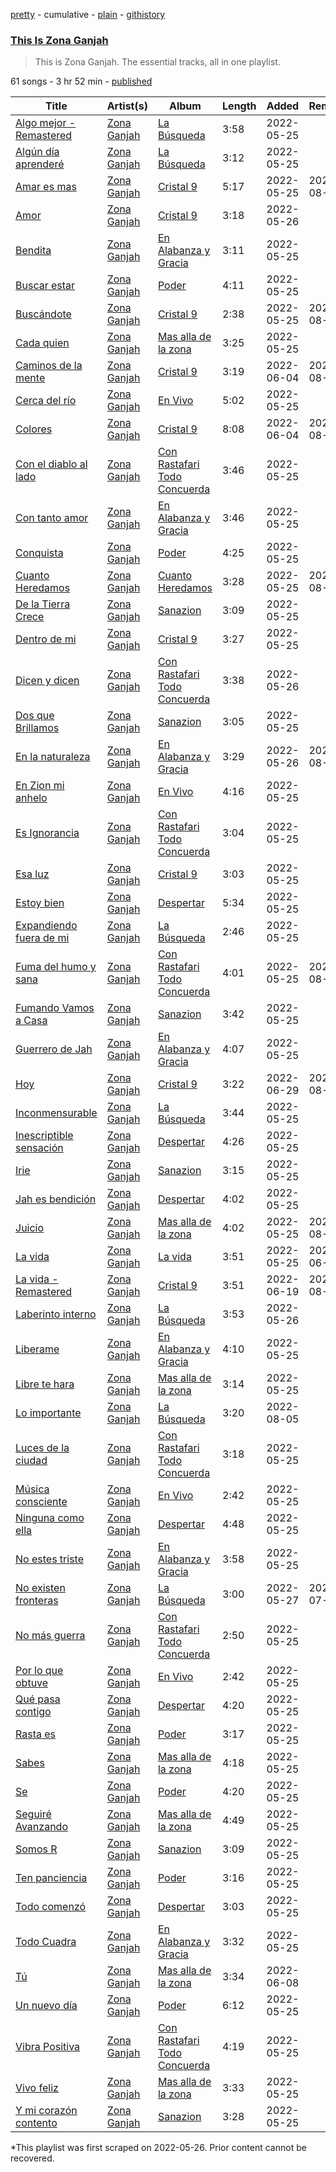 [pretty](/playlists/pretty/37i9dQZF1DZ06evO24f0z5.md) - cumulative - [plain](/playlists/plain/37i9dQZF1DZ06evO24f0z5) - [githistory](https://github.githistory.xyz/mackorone/spotify-playlist-archive/blob/main/playlists/plain/37i9dQZF1DZ06evO24f0z5)

### [This Is Zona Ganjah](https://open.spotify.com/playlist/37i9dQZF1DZ06evO24f0z5)

> This is Zona Ganjah\. The essential tracks, all in one playlist.

61 songs - 3 hr 52 min - [published](https://open.spotify.com/playlist/6LOCledbXe3ahQT3AL4ftS)

| Title | Artist(s) | Album | Length | Added | Removed |
|---|---|---|---|---|---|
| [Algo mejor \- Remastered](https://open.spotify.com/track/0iITTpeIsR2NQIv1QiIkKx) | [Zona Ganjah](https://open.spotify.com/artist/3yyWIPmsesks6c7uMnvNn2) | [La Búsqueda](https://open.spotify.com/album/3jVxkfB39y5PEC7yiPCYWJ) | 3:58 | 2022-05-25 |  |
| [Algún día aprenderé](https://open.spotify.com/track/7ot3bEbYib3xXoMsycC2bU) | [Zona Ganjah](https://open.spotify.com/artist/3yyWIPmsesks6c7uMnvNn2) | [La Búsqueda](https://open.spotify.com/album/3jVxkfB39y5PEC7yiPCYWJ) | 3:12 | 2022-05-25 |  |
| [Amar es mas](https://open.spotify.com/track/2cQ08rh5IycjZ7XDcNizls) | [Zona Ganjah](https://open.spotify.com/artist/3yyWIPmsesks6c7uMnvNn2) | [Cristal 9](https://open.spotify.com/album/5QWvvygpPGzkw0wS8qVi2t) | 5:17 | 2022-05-25 | 2022-08-23 |
| [Amor](https://open.spotify.com/track/5wleH1Q7TtVP81uDoCztKd) | [Zona Ganjah](https://open.spotify.com/artist/3yyWIPmsesks6c7uMnvNn2) | [Cristal 9](https://open.spotify.com/album/5QWvvygpPGzkw0wS8qVi2t) | 3:18 | 2022-05-26 |  |
| [Bendita](https://open.spotify.com/track/6KEplTCsOOfPbnGMR6DyB6) | [Zona Ganjah](https://open.spotify.com/artist/3yyWIPmsesks6c7uMnvNn2) | [En Alabanza y Gracia](https://open.spotify.com/album/05YahOU9uFFs6bOgGZ04jI) | 3:11 | 2022-05-25 |  |
| [Buscar estar](https://open.spotify.com/track/2SbiOwjYdEwPDvGdI9glxW) | [Zona Ganjah](https://open.spotify.com/artist/3yyWIPmsesks6c7uMnvNn2) | [Poder](https://open.spotify.com/album/5JwIXJe8JRlVsufRiYi4aG) | 4:11 | 2022-05-25 |  |
| [Buscándote](https://open.spotify.com/track/0MZ8BVLMsfmzN5UUmqvtqX) | [Zona Ganjah](https://open.spotify.com/artist/3yyWIPmsesks6c7uMnvNn2) | [Cristal 9](https://open.spotify.com/album/5QWvvygpPGzkw0wS8qVi2t) | 2:38 | 2022-05-25 | 2022-08-26 |
| [Cada quien](https://open.spotify.com/track/7rD8eGGIOy2G5yxWlmiQH3) | [Zona Ganjah](https://open.spotify.com/artist/3yyWIPmsesks6c7uMnvNn2) | [Mas alla de la zona](https://open.spotify.com/album/4ZPM1p5tu95uWijgWycIpB) | 3:25 | 2022-05-25 |  |
| [Caminos de la mente](https://open.spotify.com/track/3DCHL7XQLzhlygfCZ4NtUt) | [Zona Ganjah](https://open.spotify.com/artist/3yyWIPmsesks6c7uMnvNn2) | [Cristal 9](https://open.spotify.com/album/5QWvvygpPGzkw0wS8qVi2t) | 3:19 | 2022-06-04 | 2022-08-13 |
| [Cerca del río](https://open.spotify.com/track/5mzjAGV0xeLAQj6fFQUrVO) | [Zona Ganjah](https://open.spotify.com/artist/3yyWIPmsesks6c7uMnvNn2) | [En Vivo](https://open.spotify.com/album/6zkr5NOO12d8ncJreiviA6) | 5:02 | 2022-05-25 |  |
| [Colores](https://open.spotify.com/track/4pciFlNvRhxBMYGCgYRZeT) | [Zona Ganjah](https://open.spotify.com/artist/3yyWIPmsesks6c7uMnvNn2) | [Cristal 9](https://open.spotify.com/album/5QWvvygpPGzkw0wS8qVi2t) | 8:08 | 2022-06-04 | 2022-08-23 |
| [Con el diablo al lado](https://open.spotify.com/track/6ISRzeO8GUnds3fdZuiPUj) | [Zona Ganjah](https://open.spotify.com/artist/3yyWIPmsesks6c7uMnvNn2) | [Con Rastafari Todo Concuerda](https://open.spotify.com/album/6cdQ6F0AWi4lrolEwbCDYN) | 3:46 | 2022-05-25 |  |
| [Con tanto amor](https://open.spotify.com/track/3rFpPKZktSd0uvOdzEXyLv) | [Zona Ganjah](https://open.spotify.com/artist/3yyWIPmsesks6c7uMnvNn2) | [En Alabanza y Gracia](https://open.spotify.com/album/05YahOU9uFFs6bOgGZ04jI) | 3:46 | 2022-05-25 |  |
| [Conquista](https://open.spotify.com/track/17sW761x3jqh4xrgGzVGbt) | [Zona Ganjah](https://open.spotify.com/artist/3yyWIPmsesks6c7uMnvNn2) | [Poder](https://open.spotify.com/album/5JwIXJe8JRlVsufRiYi4aG) | 4:25 | 2022-05-25 |  |
| [Cuanto Heredamos](https://open.spotify.com/track/4K4KM1DRrEY3GkOMMXjzbp) | [Zona Ganjah](https://open.spotify.com/artist/3yyWIPmsesks6c7uMnvNn2) | [Cuanto Heredamos](https://open.spotify.com/album/0vyJAPxf1s9TphV9Fng2nL) | 3:28 | 2022-05-25 | 2022-08-26 |
| [De la Tierra Crece](https://open.spotify.com/track/7nNhXCXJpRm9GWmeQJ6LwR) | [Zona Ganjah](https://open.spotify.com/artist/3yyWIPmsesks6c7uMnvNn2) | [Sanazion](https://open.spotify.com/album/0zxOfn59rNMPrlgiZZiDzy) | 3:09 | 2022-05-25 |  |
| [Dentro de mi](https://open.spotify.com/track/1fCSgjSMIr8ZClzLIbGBHg) | [Zona Ganjah](https://open.spotify.com/artist/3yyWIPmsesks6c7uMnvNn2) | [Cristal 9](https://open.spotify.com/album/5QWvvygpPGzkw0wS8qVi2t) | 3:27 | 2022-05-25 |  |
| [Dicen y dicen](https://open.spotify.com/track/6c2IWkxfyvAO1HO21AxbSI) | [Zona Ganjah](https://open.spotify.com/artist/3yyWIPmsesks6c7uMnvNn2) | [Con Rastafari Todo Concuerda](https://open.spotify.com/album/6cdQ6F0AWi4lrolEwbCDYN) | 3:38 | 2022-05-26 |  |
| [Dos que Brillamos](https://open.spotify.com/track/3g6a9iLkuWfUnqD7bslHC4) | [Zona Ganjah](https://open.spotify.com/artist/3yyWIPmsesks6c7uMnvNn2) | [Sanazion](https://open.spotify.com/album/0zxOfn59rNMPrlgiZZiDzy) | 3:05 | 2022-05-25 |  |
| [En la naturaleza](https://open.spotify.com/track/7KM07uVWpOtSqwzvZfgZ73) | [Zona Ganjah](https://open.spotify.com/artist/3yyWIPmsesks6c7uMnvNn2) | [En Alabanza y Gracia](https://open.spotify.com/album/05YahOU9uFFs6bOgGZ04jI) | 3:29 | 2022-05-26 | 2022-08-13 |
| [En Zion mi anhelo](https://open.spotify.com/track/2DtKSErB8T984w0XGfSGIr) | [Zona Ganjah](https://open.spotify.com/artist/3yyWIPmsesks6c7uMnvNn2) | [En Vivo](https://open.spotify.com/album/6zkr5NOO12d8ncJreiviA6) | 4:16 | 2022-05-25 |  |
| [Es Ignorancia](https://open.spotify.com/track/2VpS3jSmRQRx8jprvjz9qM) | [Zona Ganjah](https://open.spotify.com/artist/3yyWIPmsesks6c7uMnvNn2) | [Con Rastafari Todo Concuerda](https://open.spotify.com/album/6cdQ6F0AWi4lrolEwbCDYN) | 3:04 | 2022-05-25 |  |
| [Esa luz](https://open.spotify.com/track/7oybXXuWUzWRZ7SP9swASq) | [Zona Ganjah](https://open.spotify.com/artist/3yyWIPmsesks6c7uMnvNn2) | [Cristal 9](https://open.spotify.com/album/5QWvvygpPGzkw0wS8qVi2t) | 3:03 | 2022-05-25 |  |
| [Estoy bien](https://open.spotify.com/track/3t6qVkQq25yy44BjjsMbUD) | [Zona Ganjah](https://open.spotify.com/artist/3yyWIPmsesks6c7uMnvNn2) | [Despertar](https://open.spotify.com/album/0eWRk2qoyQ3YSbdC6Uff8o) | 5:34 | 2022-05-25 |  |
| [Expandiendo fuera de mi](https://open.spotify.com/track/66QJl19thUEzJORuX01lCV) | [Zona Ganjah](https://open.spotify.com/artist/3yyWIPmsesks6c7uMnvNn2) | [La Búsqueda](https://open.spotify.com/album/3jVxkfB39y5PEC7yiPCYWJ) | 2:46 | 2022-05-25 |  |
| [Fuma del humo y sana](https://open.spotify.com/track/5EmRwcbzzhuB2OpHizoSPz) | [Zona Ganjah](https://open.spotify.com/artist/3yyWIPmsesks6c7uMnvNn2) | [Con Rastafari Todo Concuerda](https://open.spotify.com/album/6cdQ6F0AWi4lrolEwbCDYN) | 4:01 | 2022-05-25 | 2022-08-26 |
| [Fumando Vamos a Casa](https://open.spotify.com/track/4O8jfikpUqtZvWV7PAUwTv) | [Zona Ganjah](https://open.spotify.com/artist/3yyWIPmsesks6c7uMnvNn2) | [Sanazion](https://open.spotify.com/album/0zxOfn59rNMPrlgiZZiDzy) | 3:42 | 2022-05-25 |  |
| [Guerrero de Jah](https://open.spotify.com/track/4oaBALjaRWh6rNotIWyHSH) | [Zona Ganjah](https://open.spotify.com/artist/3yyWIPmsesks6c7uMnvNn2) | [En Alabanza y Gracia](https://open.spotify.com/album/05YahOU9uFFs6bOgGZ04jI) | 4:07 | 2022-05-25 |  |
| [Hoy](https://open.spotify.com/track/65NZr3FVk21eV5KSeS0g65) | [Zona Ganjah](https://open.spotify.com/artist/3yyWIPmsesks6c7uMnvNn2) | [Cristal 9](https://open.spotify.com/album/5QWvvygpPGzkw0wS8qVi2t) | 3:22 | 2022-06-29 | 2022-08-06 |
| [Inconmensurable](https://open.spotify.com/track/42iZRiHTAXU0LFMzIgPLSc) | [Zona Ganjah](https://open.spotify.com/artist/3yyWIPmsesks6c7uMnvNn2) | [La Búsqueda](https://open.spotify.com/album/3jVxkfB39y5PEC7yiPCYWJ) | 3:44 | 2022-05-25 |  |
| [Inescriptible sensación](https://open.spotify.com/track/2U8IkNoq1MhpS13YlJ80ri) | [Zona Ganjah](https://open.spotify.com/artist/3yyWIPmsesks6c7uMnvNn2) | [Despertar](https://open.spotify.com/album/0eWRk2qoyQ3YSbdC6Uff8o) | 4:26 | 2022-05-25 |  |
| [Irie](https://open.spotify.com/track/6AfJLMn5KquPoEfybycZ4J) | [Zona Ganjah](https://open.spotify.com/artist/3yyWIPmsesks6c7uMnvNn2) | [Sanazion](https://open.spotify.com/album/0zxOfn59rNMPrlgiZZiDzy) | 3:15 | 2022-05-25 |  |
| [Jah es bendición](https://open.spotify.com/track/6rPJMTrXmALWSoZVOeygC5) | [Zona Ganjah](https://open.spotify.com/artist/3yyWIPmsesks6c7uMnvNn2) | [Despertar](https://open.spotify.com/album/0eWRk2qoyQ3YSbdC6Uff8o) | 4:02 | 2022-05-25 |  |
| [Juicio](https://open.spotify.com/track/4o9ZnWYtZg2vPh6GT0tjT6) | [Zona Ganjah](https://open.spotify.com/artist/3yyWIPmsesks6c7uMnvNn2) | [Mas alla de la zona](https://open.spotify.com/album/4ZPM1p5tu95uWijgWycIpB) | 4:02 | 2022-05-25 | 2022-08-26 |
| [La vida](https://open.spotify.com/track/4Zsd5tcOdGhabgr3CUKDHA) | [Zona Ganjah](https://open.spotify.com/artist/3yyWIPmsesks6c7uMnvNn2) | [La vida](https://open.spotify.com/album/1n6Ab0Qnl5nKt2MJfzeq8n) | 3:51 | 2022-05-25 | 2022-06-14 |
| [La vida \- Remastered](https://open.spotify.com/track/4uG1CIuJ6uG6bWh6VMYlaF) | [Zona Ganjah](https://open.spotify.com/artist/3yyWIPmsesks6c7uMnvNn2) | [Cristal 9](https://open.spotify.com/album/5QWvvygpPGzkw0wS8qVi2t) | 3:51 | 2022-06-19 | 2022-08-25 |
| [Laberinto interno](https://open.spotify.com/track/4W5AGY6yA6jQb8UiHQpJD0) | [Zona Ganjah](https://open.spotify.com/artist/3yyWIPmsesks6c7uMnvNn2) | [La Búsqueda](https://open.spotify.com/album/3jVxkfB39y5PEC7yiPCYWJ) | 3:53 | 2022-05-26 |  |
| [Liberame](https://open.spotify.com/track/7BuIXkMWLEumdFEEKngFXK) | [Zona Ganjah](https://open.spotify.com/artist/3yyWIPmsesks6c7uMnvNn2) | [En Alabanza y Gracia](https://open.spotify.com/album/05YahOU9uFFs6bOgGZ04jI) | 4:10 | 2022-05-25 |  |
| [Libre te hara](https://open.spotify.com/track/05FonB4ghTXAkpuogIzdhz) | [Zona Ganjah](https://open.spotify.com/artist/3yyWIPmsesks6c7uMnvNn2) | [Mas alla de la zona](https://open.spotify.com/album/4ZPM1p5tu95uWijgWycIpB) | 3:14 | 2022-05-25 |  |
| [Lo importante](https://open.spotify.com/track/6aTyDIjOo0oP4zCWTvITBP) | [Zona Ganjah](https://open.spotify.com/artist/3yyWIPmsesks6c7uMnvNn2) | [La Búsqueda](https://open.spotify.com/album/3jVxkfB39y5PEC7yiPCYWJ) | 3:20 | 2022-08-05 |  |
| [Luces de la ciudad](https://open.spotify.com/track/3zznC4iFBLSBcPFg1R0Adk) | [Zona Ganjah](https://open.spotify.com/artist/3yyWIPmsesks6c7uMnvNn2) | [Con Rastafari Todo Concuerda](https://open.spotify.com/album/6cdQ6F0AWi4lrolEwbCDYN) | 3:18 | 2022-05-25 |  |
| [Música consciente](https://open.spotify.com/track/5QDBaPPTjNuNwRrRA86Yi1) | [Zona Ganjah](https://open.spotify.com/artist/3yyWIPmsesks6c7uMnvNn2) | [En Vivo](https://open.spotify.com/album/6zkr5NOO12d8ncJreiviA6) | 2:42 | 2022-05-25 |  |
| [Ninguna como ella](https://open.spotify.com/track/18FaacFipwJJzBQaH9M4XM) | [Zona Ganjah](https://open.spotify.com/artist/3yyWIPmsesks6c7uMnvNn2) | [Despertar](https://open.spotify.com/album/0eWRk2qoyQ3YSbdC6Uff8o) | 4:48 | 2022-05-25 |  |
| [No estes triste](https://open.spotify.com/track/2bAE47QK208a6EAv8YIUIf) | [Zona Ganjah](https://open.spotify.com/artist/3yyWIPmsesks6c7uMnvNn2) | [En Alabanza y Gracia](https://open.spotify.com/album/05YahOU9uFFs6bOgGZ04jI) | 3:58 | 2022-05-25 |  |
| [No existen fronteras](https://open.spotify.com/track/16bxK01sjphWvfyqX6x19L) | [Zona Ganjah](https://open.spotify.com/artist/3yyWIPmsesks6c7uMnvNn2) | [La Búsqueda](https://open.spotify.com/album/3jVxkfB39y5PEC7yiPCYWJ) | 3:00 | 2022-05-27 | 2022-07-22 |
| [No más guerra](https://open.spotify.com/track/2Lc8L8AgySC2tFfNIjDSji) | [Zona Ganjah](https://open.spotify.com/artist/3yyWIPmsesks6c7uMnvNn2) | [Con Rastafari Todo Concuerda](https://open.spotify.com/album/6cdQ6F0AWi4lrolEwbCDYN) | 2:50 | 2022-05-25 |  |
| [Por lo que obtuve](https://open.spotify.com/track/01ernt9QunzqmKMegy3EQh) | [Zona Ganjah](https://open.spotify.com/artist/3yyWIPmsesks6c7uMnvNn2) | [En Vivo](https://open.spotify.com/album/6zkr5NOO12d8ncJreiviA6) | 2:42 | 2022-05-25 |  |
| [Qué pasa contigo](https://open.spotify.com/track/4HkR0w45bfzE8ueycZMhCG) | [Zona Ganjah](https://open.spotify.com/artist/3yyWIPmsesks6c7uMnvNn2) | [Despertar](https://open.spotify.com/album/0eWRk2qoyQ3YSbdC6Uff8o) | 4:20 | 2022-05-25 |  |
| [Rasta es](https://open.spotify.com/track/79xm3eDXWsx3qgzljMjSnO) | [Zona Ganjah](https://open.spotify.com/artist/3yyWIPmsesks6c7uMnvNn2) | [Poder](https://open.spotify.com/album/5JwIXJe8JRlVsufRiYi4aG) | 3:17 | 2022-05-25 |  |
| [Sabes](https://open.spotify.com/track/3C3CL3eXVfBHsF5QfhzY03) | [Zona Ganjah](https://open.spotify.com/artist/3yyWIPmsesks6c7uMnvNn2) | [Mas alla de la zona](https://open.spotify.com/album/4ZPM1p5tu95uWijgWycIpB) | 4:18 | 2022-05-25 |  |
| [Se](https://open.spotify.com/track/42sqXlSW3RaektIl6HrFu4) | [Zona Ganjah](https://open.spotify.com/artist/3yyWIPmsesks6c7uMnvNn2) | [Poder](https://open.spotify.com/album/5JwIXJe8JRlVsufRiYi4aG) | 4:20 | 2022-05-25 |  |
| [Seguiré Avanzando](https://open.spotify.com/track/1F518frrGW0CuWmewWeVKk) | [Zona Ganjah](https://open.spotify.com/artist/3yyWIPmsesks6c7uMnvNn2) | [Mas alla de la zona](https://open.spotify.com/album/4ZPM1p5tu95uWijgWycIpB) | 4:49 | 2022-05-25 |  |
| [Somos R](https://open.spotify.com/track/69N8sDFDYqlJxAIjlNIQbt) | [Zona Ganjah](https://open.spotify.com/artist/3yyWIPmsesks6c7uMnvNn2) | [Sanazion](https://open.spotify.com/album/0zxOfn59rNMPrlgiZZiDzy) | 3:09 | 2022-05-25 |  |
| [Ten panciencia](https://open.spotify.com/track/6yT0nthfc9qCCDgoH2raqU) | [Zona Ganjah](https://open.spotify.com/artist/3yyWIPmsesks6c7uMnvNn2) | [Poder](https://open.spotify.com/album/5JwIXJe8JRlVsufRiYi4aG) | 3:16 | 2022-05-25 |  |
| [Todo comenzó](https://open.spotify.com/track/4TEERAyxacIcXGaEinMEco) | [Zona Ganjah](https://open.spotify.com/artist/3yyWIPmsesks6c7uMnvNn2) | [Despertar](https://open.spotify.com/album/0eWRk2qoyQ3YSbdC6Uff8o) | 3:03 | 2022-05-25 |  |
| [Todo Cuadra](https://open.spotify.com/track/0humo0il6SEZs9uI4RS76H) | [Zona Ganjah](https://open.spotify.com/artist/3yyWIPmsesks6c7uMnvNn2) | [En Alabanza y Gracia](https://open.spotify.com/album/05YahOU9uFFs6bOgGZ04jI) | 3:32 | 2022-05-25 |  |
| [Tú](https://open.spotify.com/track/5qj8urZqcDT5k0ZvaLBRrp) | [Zona Ganjah](https://open.spotify.com/artist/3yyWIPmsesks6c7uMnvNn2) | [Mas alla de la zona](https://open.spotify.com/album/4ZPM1p5tu95uWijgWycIpB) | 3:34 | 2022-06-08 |  |
| [Un nuevo día](https://open.spotify.com/track/0Xj4EqRWzMuTMvd0K6i9uq) | [Zona Ganjah](https://open.spotify.com/artist/3yyWIPmsesks6c7uMnvNn2) | [Poder](https://open.spotify.com/album/5JwIXJe8JRlVsufRiYi4aG) | 6:12 | 2022-05-25 |  |
| [Vibra Positiva](https://open.spotify.com/track/6srdU7rKLC5DOuVBWDpmyD) | [Zona Ganjah](https://open.spotify.com/artist/3yyWIPmsesks6c7uMnvNn2) | [Con Rastafari Todo Concuerda](https://open.spotify.com/album/6cdQ6F0AWi4lrolEwbCDYN) | 4:19 | 2022-05-25 |  |
| [Vivo feliz](https://open.spotify.com/track/7erjjvDimUHHNM0m9fYrSh) | [Zona Ganjah](https://open.spotify.com/artist/3yyWIPmsesks6c7uMnvNn2) | [Mas alla de la zona](https://open.spotify.com/album/4ZPM1p5tu95uWijgWycIpB) | 3:33 | 2022-05-25 |  |
| [Y mi corazón contento](https://open.spotify.com/track/3FUhe43n5NShAfvPWSyPxE) | [Zona Ganjah](https://open.spotify.com/artist/3yyWIPmsesks6c7uMnvNn2) | [Sanazion](https://open.spotify.com/album/0zxOfn59rNMPrlgiZZiDzy) | 3:28 | 2022-05-25 |  |

\*This playlist was first scraped on 2022-05-26. Prior content cannot be recovered.
